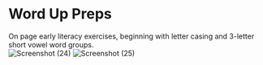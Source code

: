 # Word Up Preps
On page early literacy exercises, beginning with letter casing and 3-letter short vowel word groups.  
![Screenshot (24)](https://user-images.githubusercontent.com/75540937/132128434-72e04612-430f-4ef1-8c59-93e516da8b6d.png)
![Screenshot (25)](https://user-images.githubusercontent.com/75540937/132128438-82b63aa6-f9e9-4b58-a5fa-13b39169b90d.png)

 
